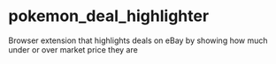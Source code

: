 # pokemon_deal_highlighter
Browser extension that highlights deals on eBay by showing how much under or over market price they are
